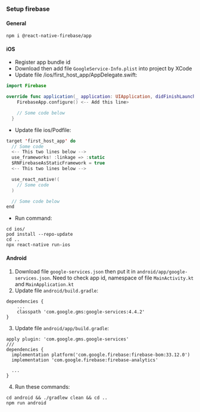 ### Setup firebase
#### General

`npm i @react-native-firebase/app`

#### iOS
- Register app bundle id
- Download then add file `GoogleService-Info.plist` into project by XCode
- Update file /ios/first_host_app/AppDelegate.swift:

```swift
import Firebase
```

```swift
override func application(_ application: UIApplication, didFinishLaunchingWithOptions launchOptions: [UIApplication.LaunchOptionsKey : Any]? = nil) -> Bool {
    FirebaseApp.configure() <-- Add this line>

    // Some code below
  }
```

- Update file ios/Podfile:

```swift
target 'first_host_app' do
  // Some code
  <-- This two lines below -->
  use_frameworks! :linkage => :static
  $RNFirebaseAsStaticFramework = true
  <-- This two lines below -->

  use_react_native!(
    // Some code
  )

  // Some code below
end
```

- Run command:

```shell
cd ios/
pod install --repo-update
cd ..
npx react-native run-ios
```

#### Android

1. Download file `google-services.json` then put it in `android/app/google-services.json`. Need to check app id, namespace of file `MainActivity.kt` and `MainApplication.kt`
2. Update file `android/build.gradle`:
```
dependencies {
    ...
    classpath 'com.google.gms:google-services:4.4.2'
}
```
3. Update file `android/app/build.gradle`:
```
apply plugin: 'com.google.gms.google-services'
///
dependencies {
  implementation platform('com.google.firebase:firebase-bom:33.12.0')
  implementation 'com.google.firebase:firebase-analytics'

  ...
}
```
4. Run these commands:
```
cd android && ./gradlew clean && cd ..
npm run android
```